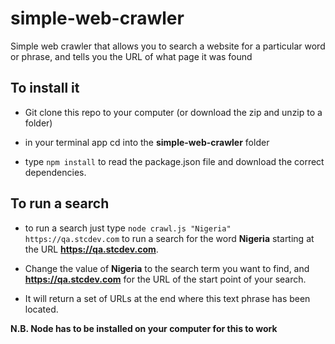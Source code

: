 # simple-web-crawler
Simple web crawler that allows you to search a website for a particular word or phrase, and tells you the URL of what page it was found

## To install it

* Git clone this repo to your computer (or download the zip and unzip to a folder)

* in your terminal app cd into the **simple-web-crawler** folder

* type `npm install` to read the package.json file and download the correct dependencies.


## To run a search

* to run a search just type `node crawl.js "Nigeria" https://qa.stcdev.com` to run a search for the word **Nigeria** starting at the URL **https://qa.stcdev.com**.

* Change the value of **Nigeria** to the search term you want to find, and **https://qa.stcdev.com** for the URL of the start point of your search.

* It will return a set of URLs at the end where this text phrase has been located.

**N.B. Node has to be installed on your computer for this to work**